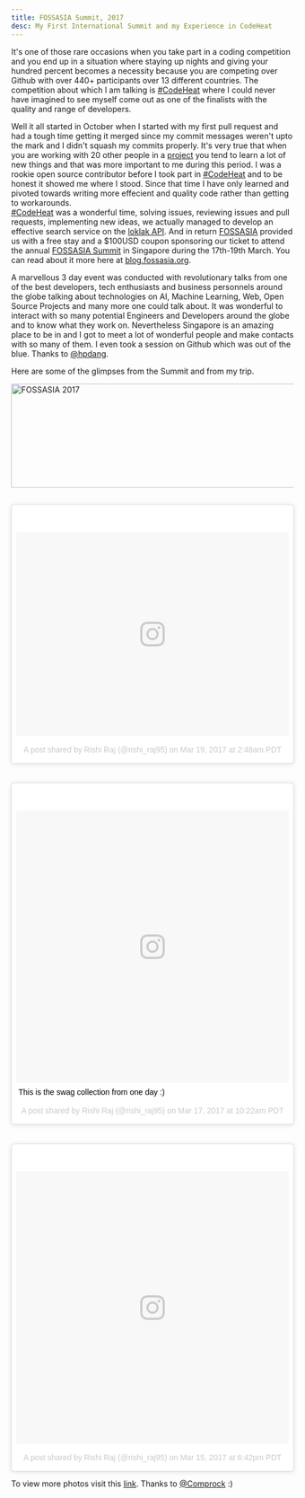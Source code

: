 ```yaml
---
title: FOSSASIA Summit, 2017
desc: My First International Summit and my Experience in CodeHeat
---
```


It's one of those rare occasions when you take part in a coding competition and you end up in a situation where staying up nights and giving your hundred percent becomes a necessity because you are competing over Github with over 440+ participants over 13 different countries. The competition about which I am talking is [#CodeHeat](http://codeheat.org) where I could never have imagined to see myself come out as one of the finalists with the quality and range of developers. 

Well it all started in October when I started with my first pull request and had a tough time getting it merged since my commit messages weren't upto the mark and I didn't squash my commits properly. It's very true that when you are working with 20 other people in a [project](http://loklak.net) you tend to learn a lot of new things and that was more important to me during this period. I was a rookie open source contributor before I took part in [#CodeHeat](http://codeheat.org) and to be honest it showed me where I stood. Since that time I have only learned and pivoted towards writing more effecient and quality code rather than getting to workarounds.  
[#CodeHeat](http://codeheat.org) was a wonderful time, solving issues, reviewing issues and pull requests, implementing new ideas, we actually managed to develop an effective search service on the [loklak API](http://api.loklak.org). And in return [FOSSASIA](http://fossasia.org) provided us with a free stay and a $100USD coupon sponsoring our ticket to attend the annual [FOSSASIA Summit](http://2017.fossasia.org) in Singapore during the 17th-19th March. You can read about it more here at [blog.fossasia.org](blog.fossasia.org).

A marvellous 3 day event was conducted with revolutionary talks from one of the best developers, tech enthusiasts and business personnels around the globe talking about technologies on AI, Machine Learning, Web, Open Source Projects and many more one could talk about. It was wonderful to interact with so many potential Engineers and Developers around the globe and to know what they work on. Nevertheless Singapore is an amazing place to be in and I got to meet a lot of wonderful people and make contacts with so many of them. I even took a session on Github which was out of the blue. Thanks to [@hpdang](http://twitter.com/hpdang).

Here are some of the glimpses from the Summit and from my trip.

<a data-flickr-embed="true" data-header="true" data-footer="true" data-context="true"  href="https://www.flickr.com/photos/comprock/32663656154/in/pool-fossasia-2017-singapore/" title="FOSSASIA 2017"><img src="https://c1.staticflickr.com/1/566/32663656154_c017b99a33_z.jpg" width="640" height="185" alt="FOSSASIA 2017"></a><script async src="//embedr.flickr.com/assets/client-code.js" charset="utf-8"></script>
<br />
<br />
<blockquote class="instagram-media" data-instgrm-version="7" style=" background:#FFF; border:0; border-radius:3px; box-shadow:0 0 1px 0 rgba(0,0,0,0.5),0 1px 10px 0 rgba(0,0,0,0.15); margin: 1px; max-width:658px; padding:0; width:99.375%; width:-webkit-calc(100% - 2px); width:calc(100% - 2px);"><div style="padding:8px;"> <div style=" background:#F8F8F8; line-height:0; margin-top:40px; padding:37.4537037037037% 0; text-align:center; width:100%;"> <div style=" background:url(data:image/png;base64,iVBORw0KGgoAAAANSUhEUgAAACwAAAAsCAMAAAApWqozAAAABGdBTUEAALGPC/xhBQAAAAFzUkdCAK7OHOkAAAAMUExURczMzPf399fX1+bm5mzY9AMAAADiSURBVDjLvZXbEsMgCES5/P8/t9FuRVCRmU73JWlzosgSIIZURCjo/ad+EQJJB4Hv8BFt+IDpQoCx1wjOSBFhh2XssxEIYn3ulI/6MNReE07UIWJEv8UEOWDS88LY97kqyTliJKKtuYBbruAyVh5wOHiXmpi5we58Ek028czwyuQdLKPG1Bkb4NnM+VeAnfHqn1k4+GPT6uGQcvu2h2OVuIf/gWUFyy8OWEpdyZSa3aVCqpVoVvzZZ2VTnn2wU8qzVjDDetO90GSy9mVLqtgYSy231MxrY6I2gGqjrTY0L8fxCxfCBbhWrsYYAAAAAElFTkSuQmCC); display:block; height:44px; margin:0 auto -44px; position:relative; top:-22px; width:44px;"></div></div><p style=" color:#c9c8cd; font-family:Arial,sans-serif; font-size:14px; line-height:17px; margin-bottom:0; margin-top:8px; overflow:hidden; padding:8px 0 7px; text-align:center; text-overflow:ellipsis; white-space:nowrap;"><a href="https://www.instagram.com/p/BR0LMu-gv2z/" style=" color:#c9c8cd; font-family:Arial,sans-serif; font-size:14px; font-style:normal; font-weight:normal; line-height:17px; text-decoration:none;" target="_blank">A post shared by Rishi Raj (@rishi_raj95)</a> on <time style=" font-family:Arial,sans-serif; font-size:14px; line-height:17px;" datetime="2017-03-19T09:48:19+00:00">Mar 19, 2017 at 2:48am PDT</time></p></div></blockquote> <script async defer src="//platform.instagram.com/en_US/embeds.js"></script>
<br />
<br />
<blockquote class="instagram-media" data-instgrm-captioned data-instgrm-version="7" style=" background:#FFF; border:0; border-radius:3px; box-shadow:0 0 1px 0 rgba(0,0,0,0.5),0 1px 10px 0 rgba(0,0,0,0.15); margin: 1px; max-width:658px; padding:0; width:99.375%; width:-webkit-calc(100% - 2px); width:calc(100% - 2px);"><div style="padding:8px;"> <div style=" background:#F8F8F8; line-height:0; margin-top:40px; padding:50.0% 0; text-align:center; width:100%;"> <div style=" background:url(data:image/png;base64,iVBORw0KGgoAAAANSUhEUgAAACwAAAAsCAMAAAApWqozAAAABGdBTUEAALGPC/xhBQAAAAFzUkdCAK7OHOkAAAAMUExURczMzPf399fX1+bm5mzY9AMAAADiSURBVDjLvZXbEsMgCES5/P8/t9FuRVCRmU73JWlzosgSIIZURCjo/ad+EQJJB4Hv8BFt+IDpQoCx1wjOSBFhh2XssxEIYn3ulI/6MNReE07UIWJEv8UEOWDS88LY97kqyTliJKKtuYBbruAyVh5wOHiXmpi5we58Ek028czwyuQdLKPG1Bkb4NnM+VeAnfHqn1k4+GPT6uGQcvu2h2OVuIf/gWUFyy8OWEpdyZSa3aVCqpVoVvzZZ2VTnn2wU8qzVjDDetO90GSy9mVLqtgYSy231MxrY6I2gGqjrTY0L8fxCxfCBbhWrsYYAAAAAElFTkSuQmCC); display:block; height:44px; margin:0 auto -44px; position:relative; top:-22px; width:44px;"></div></div> <p style=" margin:8px 0 0 0; padding:0 4px;"> <a href="https://www.instagram.com/p/BRv1iYagsWc/" style=" color:#000; font-family:Arial,sans-serif; font-size:14px; font-style:normal; font-weight:normal; line-height:17px; text-decoration:none; word-wrap:break-word;" target="_blank">This is the swag collection from one day :)</a></p> <p style=" color:#c9c8cd; font-family:Arial,sans-serif; font-size:14px; line-height:17px; margin-bottom:0; margin-top:8px; overflow:hidden; padding:8px 0 7px; text-align:center; text-overflow:ellipsis; white-space:nowrap;">A post shared by Rishi Raj (@rishi_raj95) on <time style=" font-family:Arial,sans-serif; font-size:14px; line-height:17px;" datetime="2017-03-17T17:22:04+00:00">Mar 17, 2017 at 10:22am PDT</time></p></div></blockquote> <script async defer src="//platform.instagram.com/en_US/embeds.js"></script>

<br/>
<br/>
<blockquote class="instagram-media" data-instgrm-version="7" style=" background:#FFF; border:0; border-radius:3px; box-shadow:0 0 1px 0 rgba(0,0,0,0.5),0 1px 10px 0 rgba(0,0,0,0.15); margin: 1px; max-width:658px; padding:0; width:99.375%; width:-webkit-calc(100% - 2px); width:calc(100% - 2px);"><div style="padding:8px;"> <div style=" background:#F8F8F8; line-height:0; margin-top:40px; padding:50.0% 0; text-align:center; width:100%;"> <div style=" background:url(data:image/png;base64,iVBORw0KGgoAAAANSUhEUgAAACwAAAAsCAMAAAApWqozAAAABGdBTUEAALGPC/xhBQAAAAFzUkdCAK7OHOkAAAAMUExURczMzPf399fX1+bm5mzY9AMAAADiSURBVDjLvZXbEsMgCES5/P8/t9FuRVCRmU73JWlzosgSIIZURCjo/ad+EQJJB4Hv8BFt+IDpQoCx1wjOSBFhh2XssxEIYn3ulI/6MNReE07UIWJEv8UEOWDS88LY97kqyTliJKKtuYBbruAyVh5wOHiXmpi5we58Ek028czwyuQdLKPG1Bkb4NnM+VeAnfHqn1k4+GPT6uGQcvu2h2OVuIf/gWUFyy8OWEpdyZSa3aVCqpVoVvzZZ2VTnn2wU8qzVjDDetO90GSy9mVLqtgYSy231MxrY6I2gGqjrTY0L8fxCxfCBbhWrsYYAAAAAElFTkSuQmCC); display:block; height:44px; margin:0 auto -44px; position:relative; top:-22px; width:44px;"></div></div><p style=" color:#c9c8cd; font-family:Arial,sans-serif; font-size:14px; line-height:17px; margin-bottom:0; margin-top:8px; overflow:hidden; padding:8px 0 7px; text-align:center; text-overflow:ellipsis; white-space:nowrap;"><a href="https://www.instagram.com/p/BRrlQ5jgA3c/" style=" color:#c9c8cd; font-family:Arial,sans-serif; font-size:14px; font-style:normal; font-weight:normal; line-height:17px; text-decoration:none;" target="_blank">A post shared by Rishi Raj (@rishi_raj95)</a> on <time style=" font-family:Arial,sans-serif; font-size:14px; line-height:17px;" datetime="2017-03-16T01:42:54+00:00">Mar 15, 2017 at 6:42pm PDT</time></p></div></blockquote> <script async defer src="//platform.instagram.com/en_US/embeds.js"></script>



To view more photos visit this [link](https://www.flickr.com/photos/comprock/with/33507285285/). Thanks to [@Comprock](http://twitter.com/comprock) :)